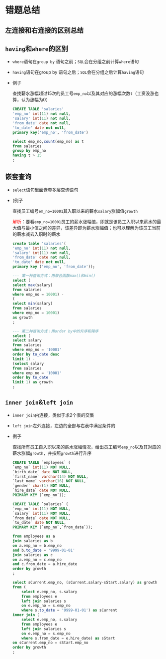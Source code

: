 # 错题总结

## 左连接和右连接的区别总结

## `having`和`where`的区别

- `where`语句在`group by` 语句之前；`SQL`会在分组之前计算`where`语句

- `having`语句在group by 语句之后；`SQL`会在分组之后计算`having`语句

- 例子

  查找薪水涨幅超过15次的员工号`emp_no`以及其对应的涨幅次数`t`（工资没涨也算，认为涨幅为0）

  ```sql
  CREATE TABLE 'salaries'
  'emp_no' int(11) not null,
  'salary' int(11) not null,
  'from_date' date not null,
  'to_date' date not null,
  primary key('emp_no', 'from_date')
  ```

  ```sql
  select emp_no,count(emp_no) as t
  from salaries
  group by emp_no
  having t > 15
  ;
  ```

## 嵌套查询

- `select`语句里面嵌套多层查询语句

- (例子

  查找员工编号`em_no=10001`其入职以来的薪水`salary`涨幅值`growth`

  <font color=red>解析</font>：要看`emp_no=10001`员工的薪水涨幅值，即就是该员工入职以来薪水的最大值与最小值之间的差异，该差异即为薪水涨幅值；也可以理解为该员工当前的薪水减去入职时的薪水

  ```sql
  create table 'salaries'(
  'emp_no' int(11) not null,
  'salary' int(11) not null,
  'from_date' date not null,
  'to_date' date not null,
  primary key ('emp_no', 'from_date'));
  ```

  ```sql
  --- 第一种查询方式：用聚合函数max()和min()
  select (
  select max(salary)
  from salaries
  where emp_no = 10001) - 
  (
  select min(salary)
  from salaries
  where emp_no = 10001)
  as growth
  ;
  
  --- 第二种查询方式：用order by中的升序和降序
  select (
  select salary
  from salaries
  where emp_no = '10001'
  order by to_date desc
  limit 1) - 
  (select salary
  from salaries
  where emp_no = '10001'
  order by to_date
  limit 1) as growth
  ;
  ```

## `inner join`&`left join`

- `inner join`内连接，类似于求2个表的交集

- `left join`左外连接，左边的全部与右表中满足条件的

- 例子

  查找所有员工自入职以来的薪水涨幅情况，给出员工编号`emp_no`以及其对应的薪水涨幅`growth`，并按照`growth`进行升序

  ```sql
  CREATE TABLE `employees` (
  `emp_no` int(11) NOT NULL,
  `birth_date` date NOT NULL,
  `first_name` varchar(14) NOT NULL,
  `last_name` varchar(16) NOT NULL,
  `gender` char(1) NOT NULL,
  `hire_date` date NOT NULL,
  PRIMARY KEY (`emp_no`));
  
  CREATE TABLE `salaries` (
  `emp_no` int(11) NOT NULL,
  `salary` int(11) NOT NULL,
  `from_date` date NOT NULL,
  `to_date` date NOT NULL,
  PRIMARY KEY (`emp_no`,`from_date`));
  ```

  ```sql
  from employees as a
  join salaries as b
  on a.emp_no = b.emp_no
  and b.to_date = '9999-01-01'
  join salaries as c
  on a.emp_no = c.emp_no
  and c.from_date = a.hire_date
  order by growth
  ;
  
  select sCurrent.emp_no, (sCurrent.salary-sStart.salary) as growth
  from (
      select e.emp_no, s.salary 
      from employees e 
      left join salaries s 
      on e.emp_no = s.emp_no 
      where s.to_date = '9999-01-01') as sCurrent
  inner join (
      select e.emp_no, s.salary 
      from employees e 
      left join salaries s 
      on e.emp_no = s.emp_no 
      where s.from_date = e.hire_date) as sStart
  on sCurrent.emp_no = sStart.emp_no
  order by growth
  ;
  ```

  




